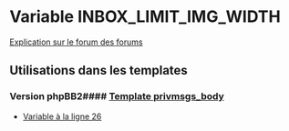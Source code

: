 # Variable INBOX_LIMIT_IMG_WIDTH
[Explication sur le forum des forums](http://forum.forumactif.com/t294113-listing-des-variables#INBOX_LIMIT_IMG_WIDTH)
## Utilisations dans les templates
### Version phpBB2#### [Template privmsgs_body](subsilver/privmsgs_body.md)
* [Variable à la ligne 26](../subsilver/privmsgs_body.tpl#L26)